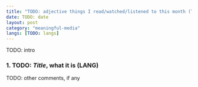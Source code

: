 ```yaml
---
title: "TODO: adjective things I read/watched/listened to this month (TODO: month year)"
date: TODO: date
layout: post
category: "meaningful-media"
langs: [TODO: langs]
---
```


TODO: intro

### 1. TODO: _Title_, what it is (LANG)
TODO: other comments, if any